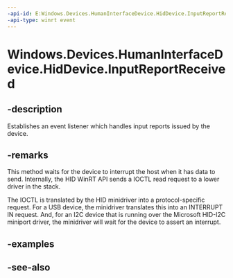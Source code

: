 ----api-id: E:Windows.Devices.HumanInterfaceDevice.HidDevice.InputReportReceived
-api-type: winrt event
---<!-- Event syntaxpublic event Windows.Foundation.TypedEventHandler InputReportReceived<Windows.Devices.HumanInterfaceDevice.HidDevice,  Windows.Devices.HumanInterfaceDevice.HidInputReportReceivedEventArgs>--># Windows.Devices.HumanInterfaceDevice.HidDevice.InputReportReceived## -descriptionEstablishes an event listener which handles input reports issued by the device.## -remarksThis method waits for the device to interrupt the host when it has data to send. Internally, the HID WinRT API sends a IOCTL read request to a lower driver in the stack.The IOCTL is translated by the HID minidriver into a protocol-specific request. For a USB device, the minidriver translates this into an INTERRUPT IN request. And, for an I2C device that is running over the Microsoft HID-I2C miniport driver, the minidriver will wait for the device to assert an interrupt.## -examples## -see-also